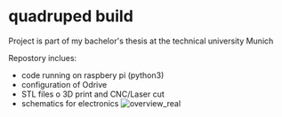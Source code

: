 # quadruped build 
Project is part of my bachelor's thesis at the technical university Munich

Repostory inclues: 
- code running on raspbery pi (python3) 
- configuration of Odrive 
- STL files o 3D print and CNC/Laser cut 
- schematics for electronics 
![overview_real](https://user-images.githubusercontent.com/104364637/185807546-c82414ea-5082-48e0-9e5f-01beec0c7200.png)

